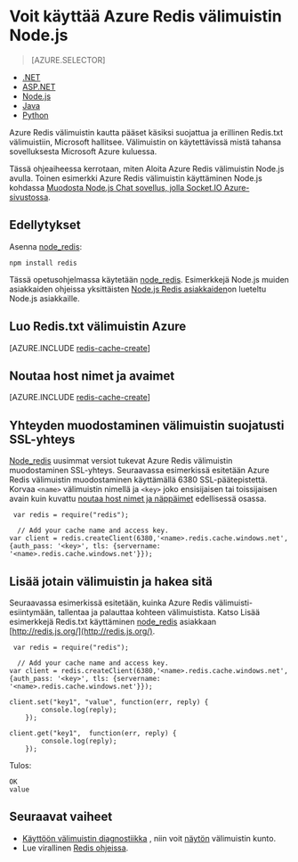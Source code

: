 <properties
    pageTitle="Voit käyttää Azure Redis välimuistin Node.js | Microsoft Azure"
    description="Azure Redis välimuistin Node.js ja node_redis käytön aloittaminen."
    services="redis-cache"
    documentationCenter=""
    authors="steved0x"
    manager="douge"
    editor="v-lincan"/>

<tags
    ms.service="cache"
    ms.devlang="nodejs"
    ms.topic="hero-article"
    ms.tgt_pltfrm="cache-redis"
    ms.workload="tbd"
    ms.date="10/25/2016"
    ms.author="sdanie"/>

# <a name="how-to-use-azure-redis-cache-with-nodejs"></a>Voit käyttää Azure Redis välimuistin Node.js

> [AZURE.SELECTOR]
- [.NET](cache-dotnet-how-to-use-azure-redis-cache.md)
- [ASP.NET](cache-web-app-howto.md)
- [Node.js](cache-nodejs-get-started.md)
- [Java](cache-java-get-started.md)
- [Python](cache-python-get-started.md)

Azure Redis välimuistin kautta pääset käsiksi suojattua ja erillinen Redis.txt välimuistiin, Microsoft hallitsee. Välimuistin on käytettävissä mistä tahansa sovelluksesta Microsoft Azure kuluessa.

Tässä ohjeaiheessa kerrotaan, miten Aloita Azure Redis välimuistin Node.js avulla. Toinen esimerkki Azure Redis välimuistin käyttäminen Node.js kohdassa [Muodosta Node.js Chat sovellus, jolla Socket.IO Azure-sivustossa](../app-service-web/web-sites-nodejs-chat-app-socketio.md).


## <a name="prerequisites"></a>Edellytykset

Asenna [node_redis](https://github.com/mranney/node_redis):

    npm install redis

Tässä opetusohjelmassa käytetään [node_redis](https://github.com/mranney/node_redis). Esimerkkejä Node.js muiden asiakkaiden ohjeissa yksittäisten [Node.js Redis asiakkaiden](http://redis.io/clients#nodejs)on lueteltu Node.js asiakkaille.

## <a name="create-a-redis-cache-on-azure"></a>Luo Redis.txt välimuistin Azure

[AZURE.INCLUDE [redis-cache-create](../../includes/redis-cache-create.md)]

## <a name="retrieve-the-host-name-and-access-keys"></a>Noutaa host nimet ja avaimet

[AZURE.INCLUDE [redis-cache-create](../../includes/redis-cache-access-keys.md)]

## <a name="connect-to-the-cache-securely-using-ssl"></a>Yhteyden muodostaminen välimuistin suojatusti SSL-yhteys

[Node_redis](https://github.com/mranney/node_redis) uusimmat versiot tukevat Azure Redis välimuistin muodostaminen SSL-yhteys. Seuraavassa esimerkissä esitetään Azure Redis välimuistin muodostaminen käyttämällä 6380 SSL-päätepistettä. Korvaa `<name>` välimuistin nimellä ja `<key>` joko ensisijaisen tai toissijaisen avain kuin kuvattu [noutaa host nimet ja näppäimet](#retrieve-the-host-name-and-access-keys) edellisessä osassa.

     var redis = require("redis");
    
      // Add your cache name and access key.
    var client = redis.createClient(6380,'<name>.redis.cache.windows.net', {auth_pass: '<key>', tls: {servername: '<name>.redis.cache.windows.net'}});


## <a name="add-something-to-the-cache-and-retrieve-it"></a>Lisää jotain välimuistin ja hakea sitä

Seuraavassa esimerkissä esitetään, kuinka Azure Redis välimuisti-esiintymään, tallentaa ja palauttaa kohteen välimuistista. Katso Lisää esimerkkejä Redis.txt käyttäminen [node_redis](https://github.com/mranney/node_redis) asiakkaan [http://redis.js.org/](http://redis.js.org/).

     var redis = require("redis");
    
      // Add your cache name and access key.
    var client = redis.createClient(6380,'<name>.redis.cache.windows.net', {auth_pass: '<key>', tls: {servername: '<name>.redis.cache.windows.net'}});
    
    client.set("key1", "value", function(err, reply) {
            console.log(reply);
        });
    
    client.get("key1",  function(err, reply) {
            console.log(reply);
        });

Tulos:

    OK
    value


## <a name="next-steps"></a>Seuraavat vaiheet

- [Käyttöön välimuistin diagnostiikka](cache-how-to-monitor.md#enable-cache-diagnostics) , niin voit [näytön](cache-how-to-monitor.md) välimuistin kunto.
- Lue virallinen [Redis ohjeissa](http://redis.io/documentation).




